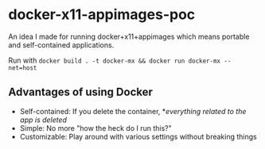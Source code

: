 # docker-x11-appimages-poc
An idea I made for running docker+x11+appimages which means portable and self-contained applications.

Run with `docker build . -t docker-mx && docker run docker-mx --net=host`

## Advantages of using Docker

- Self-contained: If you delete the container, **everything related to the app is deleted*
- Simple: No more "how the heck do I run this?"
- Customizable: Play around with various settings without breaking things
